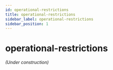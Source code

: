 ```yaml
---
id: operational-restrictions
title: operational-restrictions
sidebar_label: operational-restrictions
sidebar_position: 1
---
```


# operational-restrictions

*(Under construction)*
